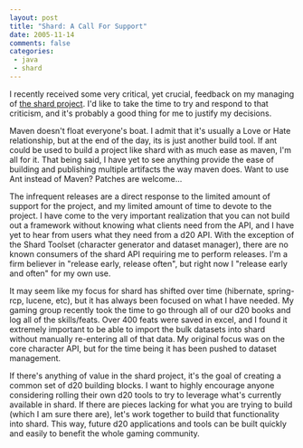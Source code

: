 ```yaml
---
layout: post
title: "Shard: A Call For Support"
date: 2005-11-14
comments: false
categories:
 - java
 - shard
---
```


I recently received some very critical, yet crucial, feedback on my managing of [the shard project](http://shard.codecrate.com). I'd like to take the time to try and respond to that criticism, and it's probably a good thing for me to justify my decisions.

   
   
Maven doesn't float everyone's boat. I admit that it's usually a Love or Hate relationship, but at the end of the day, its is just another build tool. If ant could be used to build a project like shard with as much ease as maven, I'm all for it. That being said, I have yet to see anything provide the ease of building and publishing multiple artifacts the way maven does. Want to use Ant instead of Maven? Patches are welcome...

   
   
The infrequent releases are a direct response to the limited amount of support for the project, and my limited amount of time to devote to the project. I have come to the very important realization that you can not build out a framework without knowing what clients need from the API, and I have yet to hear from users what they need from a d20 API. With the exception of the Shard Toolset (character generator and dataset manager), there are no known consumers of the shard API requiring me to perform releases. I'm a firm believer in "release early, release often", but right now I "release early and often" for my own use.

   
   
It may seem like my focus for shard has shifted over time (hibernate, spring-rcp, lucene, etc), but it has always been focused on what I have needed. My gaming group recently took the time to go through all of our d20 books and log all of the skills/feats. Over 400 feats were saved in excel, and I found it extremely important to be able to import the bulk datasets into shard without manually re-entering all of that data. My original focus was on the core character API, but for the time being it has been pushed to dataset management.

   
   
If there's anything of value in the shard project, it's the goal of creating a common set of d20 building blocks. I want to highly encourage anyone considering rolling their own d20 tools to try to leverage what's currently available in shard. If there are pieces lacking for what you are trying to build (which I am sure there are), let's work together to build that functionality into shard. This way, future d20 applications and tools can be built quickly and easily to benefit the whole gaming community.

